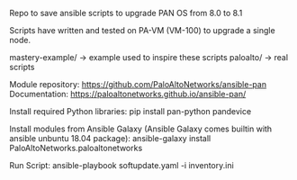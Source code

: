 Repo to save ansible scripts to upgrade PAN OS from 8.0 to 8.1

Scripts have written and tested on PA-VM (VM-100) to upgrade a single node.

mastery-example/ -> example used to inspire these scripts
paloalto/ -> real scripts

Module repository: https://github.com/PaloAltoNetworks/ansible-pan
Documentation: https://paloaltonetworks.github.io/ansible-pan/

Install required Python libraries:
    pip install pan-python pandevice

Install modules from Ansible Galaxy (Ansible Galaxy comes builtin with ansible unbuntu 18.04 package):
    ansible-galaxy install PaloAltoNetworks.paloaltonetworks

Run Script:
   ansible-playbook softupdate.yaml -i inventory.ini
